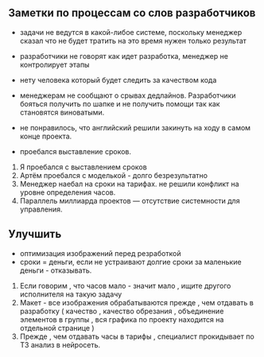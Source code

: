 ## Заметки по процессам со слов разработчиков

- задачи не ведутся в какой-либое системе, поскольку менеджер сказал что не будет тратить на это время нужен только результат
- разработчики не говорят как идет разработка, менеджер не контролирует этапы
- нету человека который будет следить за качеством кода
- менеджерам не сообщают о срывах дедлайнов. Разработчики бояться получить по шапке и не получить помощи так как становятся виноватыми.

- не понравилось, что английский решили закинуть на ходу в самом конце проекта.
- проебался выставление сроков.

1. Я проебался с выставлением сроков
2. Артём проебался с моделькой - долго безрезультатно
3. Менеджер наебал на сроки на тарифах. не решили конфликт на уровне определения часов.
4. Параллель миллиарда проектов — отсутствие системности для управления.

## Улучшить

- оптимизация изображений перед резработкой
- сроки = деньги, если не устраивают долгие сроки за маленькие деньги - отказывать.

1. Если говорим , что часов мало - значит мало , ищите другого исполнителя на такую задачу
2. Макет - все изображения обрабатываются прежде , чем отдавать в разработку ( качество , качество обрезания , объединение элементов в группы , вся графика по проекту находится на отдельной странице )
3. Прежде , чем отдавать часы в тарифы , специалист прокидывает по ТЗ анализ в нейросеть.

